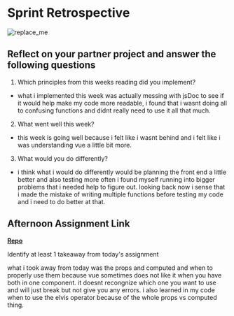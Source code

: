 # Sprint Retrospective

![replace_me](https://codeworks.blob.core.windows.net/public/assets/img/illustrations/placeholder.svg)

## Reflect on your partner project and answer the following questions

1. Which principles from this weeks reading did you implement?

- what i implemented this week was actually messing with jsDoc to see if it would help make my code more readable, i found that i wasnt doing all to confusing functions and didnt really need to use it all that much.

2. What went well this week?

- this week is going well because i felt like i wasnt behind and i felt like i was understanding vue a little bit more.

3. What would you do differently?

- i think what i would do differently would be planning the front end a little better and also testing more often i found myself running into bigger problems that i needed help to figure out. looking back now i sense that i made the mistake of writing multiple functions before testing my code and i need to do better at that.

## Afternoon Assignment Link

**[Repo](https://github.com/Andrew-Greenlaw/<ASSIGNMENT_REPO>)**

Identify at least 1 takeaway from today's assignment

what i took away from today was the props and computed and when to properly use them because vue sometimes does not like it when you have both in one component. it doesnt recongnize which one you want to use and will just break but not give you any errors. i also learned in my code when to use the elvis operator because of the whole props vs computed thing.
